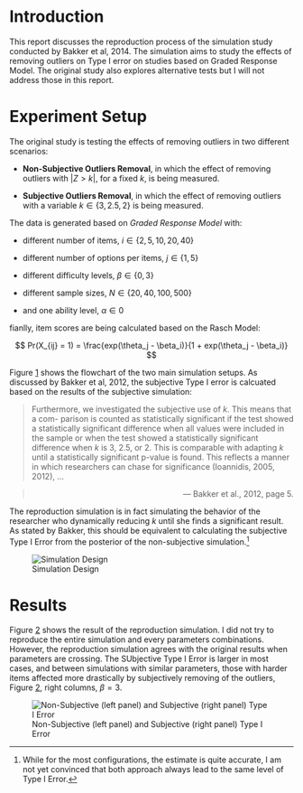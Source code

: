 Introduction
============

This report discusses the reproduction process of the simulation study
conducted by Bakker et al, 2014. The simulation aims to study the
effects of removing outliers on Type I error on studies based on Graded
Response Model. The original study also explores alternative tests but I
will not address those in this report.

Experiment Setup
================

The original study is testing the effects of removing outliers in two
different scenarios:

-   **Non-Subjective Outliers Removal**, in which the effect of removing
    outliers with \|*Z* &gt; *k*\|, for a fixed *k*, is being measured.

-   **Subjective Outliers Removal**, in which the effect of removing
    outliers with a variable *k* ∈ {3, 2.5, 2} is being measured.

The data is generated based on *Graded Response Model* with:

-   different number of items, *i* ∈ {2, 5, 10, 20, 40}

-   different number of options per items, *j* ∈ {1, 5}

-   different difficulty levels, *β* ∈ {0, 3}

-   different sample sizes, *N* ∈ {20, 40, 100, 500}

-   and one ability level, *α* ∈ 0

fianlly, item scores are being calculated based on the Rasch Model:

$$ Pr(X_{ij} = 1) = \frac{exp(\theta_j - \beta_i)}{1 + exp(\theta_j - \beta_i)} $$

Figure <a href="#fig:strategies_flowchart" data-reference-type="ref" data-reference="fig:strategies_flowchart">1</a>
shows the flowchart of the two main simulation setups. As discussed by
Bakker et al, 2012, the subjective Type I error is calcuated based on
the results of the subjective simulation:

> Furthermore, we investigated the subjective use of *k*. This means that
a com- parison is counted as statistically significant if the test
showed a statistically significant difference when all values were
included in the sample or when the test showed a statistically
significant difference when *k* is 3, 2.5, or 2. This is comparable with
adapting *k* until a statistically significant p-value is found. This
reflects a manner in which researchers can chase for significance
(Ioannidis, 2005, 2012), ...

> <p style="text-align:right">  — Bakker et al., 2012, page 5.</p>

The reproduction simulation is in fact simulating the behavior of the
researcher who dynamically reducing *k* until she finds a significant
result. As stated by Bakker, this should be equivalent to calculating
the subjective Type I Error from the posterior of the non-subjective
simulation.[^1]

<figure>
<img src="/figures/baker_2014/Marjan_2014_Flowchart.png" id="fig:strategies_flowchart" alt="Simulation Design" /><figcaption aria-hidden="true">Simulation Design</figcaption>
</figure>

Results
=======

Figure <a href="#fig:subjective_vs_non_subjective_type_i_error" data-reference-type="ref" data-reference="fig:subjective_vs_non_subjective_type_i_error">2</a>
shows the result of the reproduction simulation. I did not try to
reproduce the entire simulation and every parameters combinations.
However, the reproduction simulation agrees with the original results
when parameters are crossing. The SUbjective Type I Error is larger in
most cases, and between simulations with similar parameters, those with
harder items affected more drastically by subjectively removing of the
outliers,
Figure <a href="#fig:subjective_vs_non_subjective_type_i_error" data-reference-type="ref" data-reference="fig:subjective_vs_non_subjective_type_i_error">2</a>,
right columns, *β* = 3.

<figure>
<img src="/figures/baker_2014/Side-by-Side.png" id="fig:subjective_vs_non_subjective_type_i_error" alt="Non-Subjective (left panel) and Subjective (right panel) Type I Error" /><figcaption aria-hidden="true">Non-Subjective (left panel) and Subjective (right panel) Type I Error</figcaption>
</figure>

[^1]:
    While for the most configurations, the estimate is quite accurate, I
    am not yet convinced that both approach always lead to the same level of
    Type I Error.
